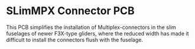 # SLimMPX Connector PCB

This PCB simplifies the installation of Multiplex-connectors in the slim fuselages of newer F3X-type gliders, where the reduced width has made it difficult to install the connectors flush with the fuselage.
